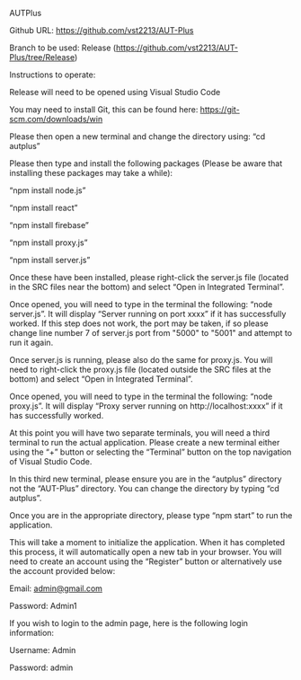 AUTPlus 

Github URL: https://github.com/vst2213/AUT-Plus 

Branch to be used: Release (https://github.com/vst2213/AUT-Plus/tree/Release)

 
Instructions to operate: 

Release will need to be opened using Visual Studio Code 

You may need to install Git, this can be found here: https://git-scm.com/downloads/win

Please then open a new terminal and change the directory using: “cd autplus” 

Please then type and install the following packages
(Please be aware that installing these packages may take a while):

“npm install node.js” 

“npm install react” 

“npm install firebase” 

“npm install proxy.js”

“npm install server.js” 

Once these have been installed, please right-click the server.js file (located in the SRC files near the bottom) and select “Open in Integrated Terminal”. 

Once opened, you will need to type in the terminal the following: “node server.js”. It will display “Server running on port xxxx” if it has successfully worked. If this step does not work, the port may be taken, if so please change line number 7 of server.js port from "5000" to "5001" and attempt to run it again.

Once server.js is running, please also do the same for proxy.js. You will need to right-click the proxy.js file (located outside the SRC files at the bottom) and select “Open in Integrated Terminal”. 

Once opened, you will need to type in the terminal the following: “node proxy.js”. It will display “Proxy server running on http://localhost:xxxx” if it has successfully worked. 

At this point you will have two separate terminals, you will need a third terminal to run the actual application. Please create a new terminal either using the “+” button or selecting the “Terminal” button on the top navigation of Visual Studio Code. 

In this third new terminal, please ensure you are in the “autplus” directory not the “AUT-Plus” directory. You can change the directory by typing “cd autplus”. 

Once you are in the appropriate directory, please type “npm start” to run the application.  

This will take a moment to initialize the application. When it has completed this process, it will automatically open a new tab in your browser. You will need to create an account using the “Register” button or alternatively use the account provided below: 

Email: admin@gmail.com 

Password: Admin1 

If you wish to login to the admin page, here is the following login information: 

Username: Admin 

Password: admin 

 
